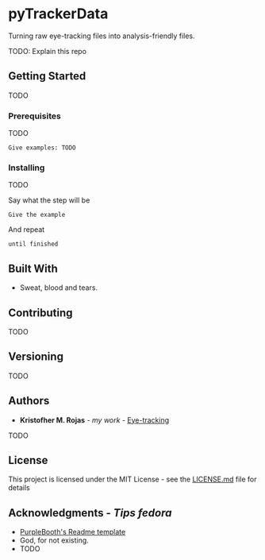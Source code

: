 # pyTrackerData
Turning raw eye-tracking files into analysis-friendly files.

TODO: Explain this repo

## Getting Started

TODO

### Prerequisites

TODO

```
Give examples: TODO
```

### Installing

TODO

Say what the step will be

```
Give the example
```

And repeat

```
until finished
```

## Built With

* Sweat, blood and tears.

## Contributing

TODO

## Versioning

TODO

## Authors

* **Kristofher M. Rojas** - *my work* - [Eye-tracking](https://github.com/harrisonford)

TODO

## License

This project is licensed under the MIT License - see the [LICENSE.md](LICENSE.md) file for details

## Acknowledgments - *Tips fedora*
* [PurpleBooth's Readme template](https://gist.github.com/PurpleBooth/109311bb0361f32d87a2)
* God, for not existing.
* TODO
